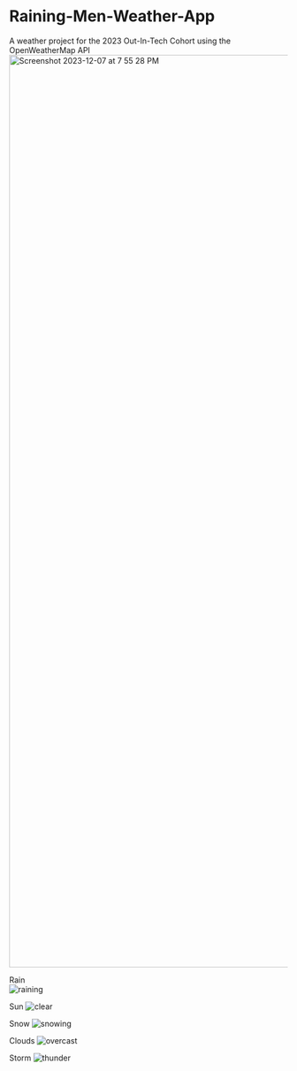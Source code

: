 # Raining-Men-Weather-App
A weather project for the 2023 Out-In-Tech Cohort using the OpenWeatherMap API 
<img width="1651" alt="Screenshot 2023-12-07 at 7 55 28 PM" src="https://github.com/mcumiskey/Raining-Men-Weather-App/assets/29690717/a670d219-d55e-4c73-a236-7ac4b28c9e0d">

Rain  
![raining](https://github.com/mcumiskey/Raining-Men-Weather-App/assets/29690717/4c0b8916-6691-451a-9da0-4b988916b686)

Sun
![clear](https://github.com/user-attachments/assets/10844018-44af-49cb-bcc4-6e5080685bd7)

Snow
![snowing](https://github.com/mcumiskey/Raining-Men-Weather-App/assets/29690717/3c236e5e-4acc-428f-99d0-06a5eb98fe19)

Clouds 
![overcast](https://github.com/user-attachments/assets/e345baa4-9973-4ab4-a4b3-b30dfb28b653)

Storm
![thunder](https://github.com/user-attachments/assets/ca139598-a2a9-4826-9f4e-f8b2f6b298d8)
